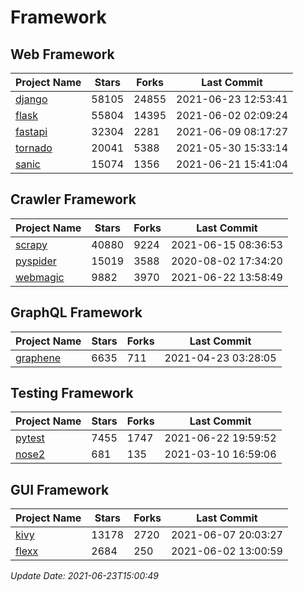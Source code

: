 # Framework

## Web Framework
| Project Name | Stars | Forks | Last Commit |
| ------------ | ----- | ----- | ----------- |
| [django](https://github.com/django/django) | 58105 | 24855 | 2021-06-23 12:53:41 |
| [flask](https://github.com/pallets/flask) | 55804 | 14395 | 2021-06-02 02:09:24 |
| [fastapi](https://github.com/tiangolo/fastapi) | 32304 | 2281 | 2021-06-09 08:17:27 |
| [tornado](https://github.com/tornadoweb/tornado) | 20041 | 5388 | 2021-05-30 15:33:14 |
| [sanic](https://github.com/sanic-org/sanic) | 15074 | 1356 | 2021-06-21 15:41:04 |

## Crawler Framework
| Project Name | Stars | Forks | Last Commit |
| ------------ | ----- | ----- | ----------- |
| [scrapy](https://github.com/scrapy/scrapy) | 40880 | 9224 | 2021-06-15 08:36:53 |
| [pyspider](https://github.com/binux/pyspider) | 15019 | 3588 | 2020-08-02 17:34:20 |
| [webmagic](https://github.com/code4craft/webmagic) | 9882 | 3970 | 2021-06-22 13:58:49 |

## GraphQL Framework
| Project Name | Stars | Forks | Last Commit |
| ------------ | ----- | ----- | ----------- |
| [graphene](https://github.com/graphql-python/graphene) | 6635 | 711 | 2021-04-23 03:28:05 |

## Testing Framework
| Project Name | Stars | Forks | Last Commit |
| ------------ | ----- | ----- | ----------- |
| [pytest](https://github.com/pytest-dev/pytest) | 7455 | 1747 | 2021-06-22 19:59:52 |
| [nose2](https://github.com/nose-devs/nose2) | 681 | 135 | 2021-03-10 16:59:06 |

## GUI Framework
| Project Name | Stars | Forks | Last Commit |
| ------------ | ----- | ----- | ----------- |
| [kivy](https://github.com/kivy/kivy) | 13178 | 2720 | 2021-06-07 20:03:27 |
| [flexx](https://github.com/flexxui/flexx) | 2684 | 250 | 2021-06-02 13:00:59 |

*Update Date: 2021-06-23T15:00:49*